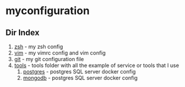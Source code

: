 # myconfiguration

## Dir Index

1. [zsh](/zsh) - my zsh config
2. [vim](/vim) - my vimrc config and vim config
3. [git](/git) - my git configuration file
4. [tools](/tools) - tools folder with all the example of service or tools that I use
    1. [postgres](/tools/postgres/) - postgres SQL server docker config
    1. [mongodb](/tools/mongodb/) - postgres SQL server docker config